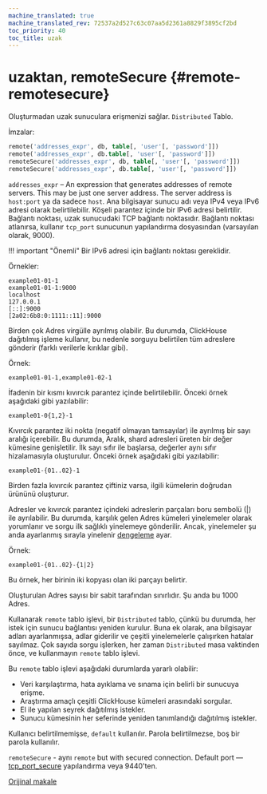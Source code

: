 ```yaml
---
machine_translated: true
machine_translated_rev: 72537a2d527c63c07aa5d2361a8829f3895cf2bd
toc_priority: 40
toc_title: uzak
---
```


# uzaktan, remoteSecure {#remote-remotesecure}

Oluşturmadan uzak sunuculara erişmenizi sağlar. `Distributed` Tablo.

İmzalar:

``` sql
remote('addresses_expr', db, table[, 'user'[, 'password']])
remote('addresses_expr', db.table[, 'user'[, 'password']])
remoteSecure('addresses_expr', db, table[, 'user'[, 'password']])
remoteSecure('addresses_expr', db.table[, 'user'[, 'password']])
```

`addresses_expr` – An expression that generates addresses of remote servers. This may be just one server address. The server address is `host:port` ya da sadece `host`. Ana bilgisayar sunucu adı veya IPv4 veya IPv6 adresi olarak belirtilebilir. Köşeli parantez içinde bir IPv6 adresi belirtilir. Bağlantı noktası, uzak sunucudaki TCP bağlantı noktasıdır. Bağlantı noktası atlanırsa, kullanır `tcp_port` sunucunun yapılandırma dosyasından (varsayılan olarak, 9000).

!!! important "Önemli"
    Bir IPv6 adresi için bağlantı noktası gereklidir.

Örnekler:

``` text
example01-01-1
example01-01-1:9000
localhost
127.0.0.1
[::]:9000
[2a02:6b8:0:1111::11]:9000
```

Birden çok Adres virgülle ayrılmış olabilir. Bu durumda, ClickHouse dağıtılmış işleme kullanır, bu nedenle sorguyu belirtilen tüm adreslere gönderir (farklı verilerle kırıklar gibi).

Örnek:

``` text
example01-01-1,example01-02-1
```

İfadenin bir kısmı kıvırcık parantez içinde belirtilebilir. Önceki örnek aşağıdaki gibi yazılabilir:

``` text
example01-0{1,2}-1
```

Kıvırcık parantez iki nokta (negatif olmayan tamsayılar) ile ayrılmış bir sayı aralığı içerebilir. Bu durumda, Aralık, shard adresleri üreten bir değer kümesine genişletilir. İlk sayı sıfır ile başlarsa, değerler aynı sıfır hizalamasıyla oluşturulur. Önceki örnek aşağıdaki gibi yazılabilir:

``` text
example01-{01..02}-1
```

Birden fazla kıvırcık parantez çiftiniz varsa, ilgili kümelerin doğrudan ürününü oluşturur.

Adresler ve kıvırcık parantez içindeki adreslerin parçaları boru sembolü (\|) ile ayrılabilir. Bu durumda, karşılık gelen Adres kümeleri yinelemeler olarak yorumlanır ve sorgu ilk sağlıklı yinelemeye gönderilir. Ancak, yinelemeler şu anda ayarlanmış sırayla yinelenir [dengeleme](../../operations/settings/settings.md) ayar.

Örnek:

``` text
example01-{01..02}-{1|2}
```

Bu örnek, her birinin iki kopyası olan iki parçayı belirtir.

Oluşturulan Adres sayısı bir sabit tarafından sınırlıdır. Şu anda bu 1000 Adres.

Kullanarak `remote` tablo işlevi, bir `Distributed` tablo, çünkü bu durumda, her istek için sunucu bağlantısı yeniden kurulur. Buna ek olarak, ana bilgisayar adları ayarlanmışsa, adlar giderilir ve çeşitli yinelemelerle çalışırken hatalar sayılmaz. Çok sayıda sorgu işlerken, her zaman `Distributed` masa vaktinden önce, ve kullanmayın `remote` tablo işlevi.

Bu `remote` tablo işlevi aşağıdaki durumlarda yararlı olabilir:

-   Veri karşılaştırma, hata ayıklama ve sınama için belirli bir sunucuya erişme.
-   Araştırma amaçlı çeşitli ClickHouse kümeleri arasındaki sorgular.
-   El ile yapılan seyrek dağıtılmış istekler.
-   Sunucu kümesinin her seferinde yeniden tanımlandığı dağıtılmış istekler.

Kullanıcı belirtilmemişse, `default` kullanılır.
Parola belirtilmezse, boş bir parola kullanılır.

`remoteSecure` - aynı `remote` but with secured connection. Default port — [tcp\_port\_secure](../../operations/server-configuration-parameters/settings.md#server_configuration_parameters-tcp_port_secure) yapılandırma veya 9440'ten.

[Orijinal makale](https://clickhouse.tech/docs/en/query_language/table_functions/remote/) <!--hide-->
